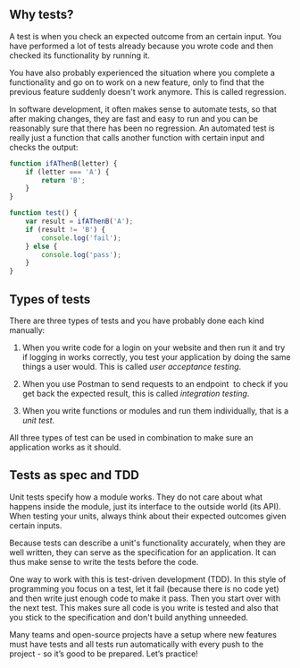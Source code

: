 ## Why tests?

A test is when you check an expected outcome from an certain input. You have performed a lot of tests already because you wrote code and then checked its functionality by running it.

You have also probably experienced the situation where you complete a functionality and go on to work on a new feature, only to find that the previous feature suddenly doesn't work anymore. This is called regression.

In software development, it often makes sense to automate tests, so that after making changes, they are fast and easy to run and you can be reasonably sure that there has been no regression. An automated test is really just a function that calls another function with certain input and checks the output:

```javascript
function ifAThenB(letter) {
    if (letter === 'A') {
        return 'B';
    }   
}

function test() {
    var result = ifAThenB('A');
    if (result != 'B') {
        console.log('fail');
    } else {
    	console.log('pass');
    }
}
```

## Types of tests

There are three types of tests and you have probably done each kind manually:

1. When you write code for a login on your website and then run it and try if logging in works correctly, you test your application by doing the same things a user would. This is called *user acceptance testing*.
2. When you use Postman to send requests to an endpoint  to check if you get back the expected result, this is called *integration testing*. 

3. When you write functions or modules and run them individually, that is a *unit test*.


All three types of test can be used in combination to make sure an application works as it should. 

## Tests as spec and TDD

Unit tests specify how a module works. They do not care about what happens inside the module, just its interface to the outside world (its API). When testing your units, always think about their expected outcomes given certain inputs.

Because tests can describe a unit's functionality accurately, when they are well written, they can serve as the specification for an application. It can thus make sense to write the tests before the code.

One way to work with this is test-driven development (TDD). In this style of programming you focus on a test, let it fail (because there is no code yet) and then write just enough code to make it pass. Then you start over with the next test. This makes sure all code is  you write is tested and also that you stick to the specification and don't build anything unneeded.

Many teams and open-source projects have a setup where new features must have tests and all tests run automatically with every push to the project - so it’s good to be prepared. Let’s practice!
